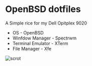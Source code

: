 # OpenBSD dotfiles

A Simple rice for my Dell Opitplex 9020
* OS - OpenBSD
* Winfdow Manager - Spectrwm
* Terminal Emulator - XTerm
* File Manager - Xfe

![scrot](scrot.pg)
